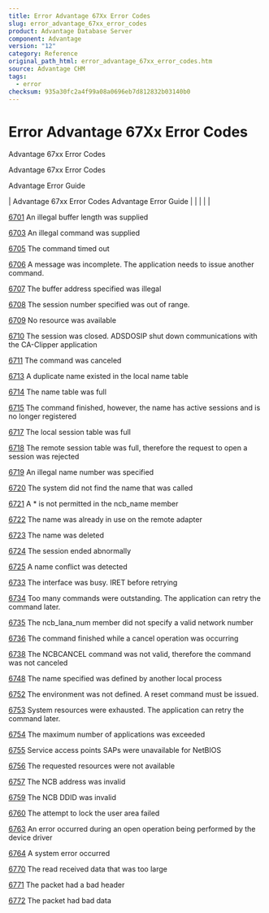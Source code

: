 ```yaml
---
title: Error Advantage 67Xx Error Codes
slug: error_advantage_67xx_error_codes
product: Advantage Database Server
component: Advantage
version: "12"
category: Reference
original_path_html: error_advantage_67xx_error_codes.htm
source: Advantage CHM
tags:
  - error
checksum: 935a30fc2a4f99a08a0696eb7d812832b03140b0
---
```


# Error Advantage 67Xx Error Codes

Advantage 67xx Error Codes

Advantage 67xx Error Codes

Advantage Error Guide

| Advantage 67xx Error Codes  Advantage Error Guide |  |  |  |  |

[6701](error_6701_an_illegal_buffer_length_was_supplied.md) An illegal buffer length was supplied

[6703](error_6703_an_illegal_command_was_supplied.md) An illegal command was supplied

[6705](error_6705_the_command_timed_out.md) The command timed out

[6706](error_6706_a_message_was_incomplete_the_application_needs_to_issue_another_command.md) A message was incomplete. The application needs to issue another command.

[6707](error_6707_the_buffer_address_specified_was_illegal.md) The buffer address specified was illegal

[6708](error_6708_the_session_number_specified_was_out_of_range.md) The session number specified was out of range.

[6709](error_6709_no_resource_was_available.md) No resource was available

[6710](error_6710_the_session_was_closed_adsdosip_shut_down_communications_with_the_ca_clipper_application.md) The session was closed. ADSDOSIP shut down communications with the CA-Clipper application

[6711](error_6711_the_command_was_canceled.md) The command was canceled

[6713](error_6713_a_duplicate_name_existed_in_the_local_name_table.md) A duplicate name existed in the local name table

[6714](error_6714_the_name_table_was_full.md) The name table was full

[6715](error_6715_the_command_finished_however_the_name_has_active_sessions_and_is_no_longer_registered.md) The command finished, however, the name has active sessions and is no longer registered

[6717](error_6717_the_local_session_table_was_full.md) The local session table was full

[6718](error_6718_the_remote_session_table_was_full_therefore_the_request_to_open_a_session_was_rejected.md) The remote session table was full, therefore the request to open a session was rejected

[6719](error_6719_an_illegal_name_number_was_specified.md) An illegal name number was specified

[6720](error_6720_the_system_did_not_find_the_name_that_was_called.md) The system did not find the name that was called

[6721](error_6721_a_is_not_permitted_in_the_ncb_name_member.md) A \* is not permitted in the ncb\_name member

[6722](error_6722_the_name_was_already_in_use_on_the_remote_adapter.md) The name was already in use on the remote adapter

[6723](error_6723_the_name_was_deleted.md) The name was deleted

[6724](error_6724_the_session_ended_abnormally.md) The session ended abnormally

[6725](error_6725_a_name_conflict_was_detected.md) A name conflict was detected

[6733](error_6733_the_interface_was_busy_iret_before_retrying.md) The interface was busy. IRET before retrying

[6734](error_6734_too_many_commands_were_outstanding_the_application_can_retry_the_command_later.md) Too many commands were outstanding. The application can retry the command later.

[6735](error_6735_the_ncb_lana_num_member_did_not_specify_a_valid_network_number_.md) The ncb\_lana\_num member did not specify a valid network number

[6736](error_6736_the_command_finished_while_a_cancel_operation_was_occurring.md) The command finished while a cancel operation was occurring

[6738](error_6738_the_ncbcancel_command_was_not_valid_therefore_the_command_was_not_canceled.md) The NCBCANCEL command was not valid, therefore the command was not canceled

[6748](error_6748_the_name_specified_was_defined_by_another_local_process.md) The name specified was defined by another local process

[6752](error_6752_the_environment_was_not_defined_a_reset_command_must_be_issued.md) The environment was not defined. A reset command must be issued.

[6753](error_6753_system_resources_were_exhausted_the_application_can_retry_the_command_later.md) System resources were exhausted. The application can retry the command later.

[6754](error_6754_the_maximum_number_of_applications_was_exceeded.md) The maximum number of applications was exceeded

[6755](error_6755_service_access_points_saps_were_unavailable_for_netbios.md) Service access points SAPs were unavailable for NetBIOS

[6756](error_6756_the_requested_resources_were_not_available.md) The requested resources were not available

[6757](error_6757_the_ncb_address_was_invalid.md) The NCB address was invalid

[6759](error_6759_the_ncb_ddid_was_invalid.md) The NCB DDID was invalid

[6760](error_6760_the_attempt_to_lock_the_user_area_failed.md) The attempt to lock the user area failed

[6763](error_6763_an_error_occurred_during_an_open_operation_being_performed_by_the_device_driver.md) An error occurred during an open operation being performed by the device driver

[6764](error_6764_a_system_error_occurred.md) A system error occurred

[6770](error_6770_the_read_received_data_that_was_too_large.md) The read received data that was too large

[6771](error_6771_the_packet_had_a_bad_header.md) The packet had a bad header

[6772](error_6772_the_packet_had_bad_data.md) The packet had bad data
